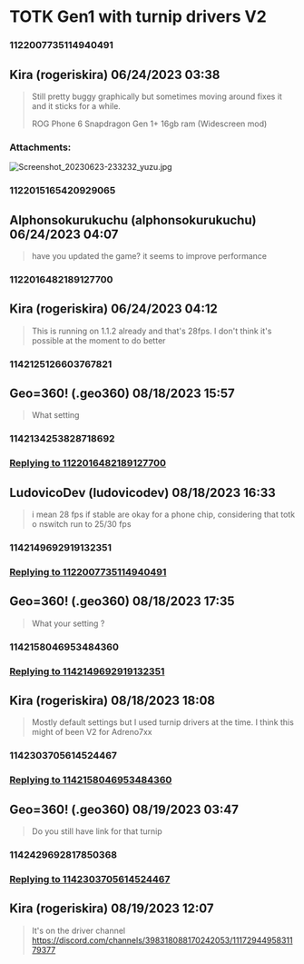 # TOTK Gen1 with turnip drivers V2
### 1122007735114940491
## Kira (rogeriskira) 06/24/2023 03:38 

> Still pretty buggy graphically but sometimes moving around fixes it and it sticks for a while.
> 
> ROG Phone 6
> Snapdragon Gen 1+
> 16gb ram
> (Widescreen mod)
### Attachments: 
![Screenshot_20230623-233232_yuzu.jpg](https://yuzudiscordbackup.s3.us-west-2.amazonaws.com/files-media/1122007735114940491_Screenshot_20230623-233232_yuzu.jpg)

### 1122015165420929065
## Alphonsokurukuchu (alphonsokurukuchu) 06/24/2023 04:07 

> have you updated the game? it seems to improve performance

### 1122016482189127700
## Kira (rogeriskira) 06/24/2023 04:12 

> This is running on 1.1.2 already and that's 28fps. I don't think it's possible at the moment to do better

### 1142125126603767821
## Geo=360! (.geo360) 08/18/2023 15:57 

> What setting

### 1142134253828718692
### [Replying to 1122016482189127700](#1122016482189127700)
## LudovicoDev (ludovicodev) 08/18/2023 16:33 

> i mean 28 fps if stable are okay for a phone chip, considering that totk o nswitch run to 25/30 fps

### 1142149692919132351
### [Replying to 1122007735114940491](#1122007735114940491)
## Geo=360! (.geo360) 08/18/2023 17:35 

> What your setting ?

### 1142158046953484360
### [Replying to 1142149692919132351](#1142149692919132351)
## Kira (rogeriskira) 08/18/2023 18:08 

> Mostly default settings but I used turnip drivers at the time. I think this might of been V2 for Adreno7xx

### 1142303705614524467
### [Replying to 1142158046953484360](#1142158046953484360)
## Geo=360! (.geo360) 08/19/2023 03:47 

> Do you still have link for that turnip

### 1142429692817850368
### [Replying to 1142303705614524467](#1142303705614524467)
## Kira (rogeriskira) 08/19/2023 12:07 

> It's on the driver channel https://discord.com/channels/398318088170242053/1117294495831179377

